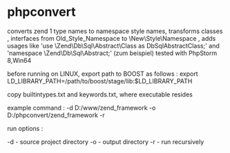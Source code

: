 # phpconvert
converts zend 1 type names to namespace style names, 
transforms classes , interfaces from Old_Style_Namespace to \New\Style\Namespace , 
adds usages like 'use \Zend\Db\Sql\Abstract\Class as DbSqlAbstractClass;' and 'namespace \Zend\Db\Sql\Abstract;' (zum beispiel)
tested with PhpStorm 8,Win64

before running on LINUX, export path to BOOST as follows :
export LD_LIBRARY_PATH=/path/to/boost/stage/lib:$LD_LIBRARY_PATH

copy builtintypes.txt and keywords.txt, where executable resides

example command : -d D:/www/zend_framework -o D:/phpconvert/zend_framework -r

run options : 

-d - source project directory
-o - output directory
-r - run recursively


